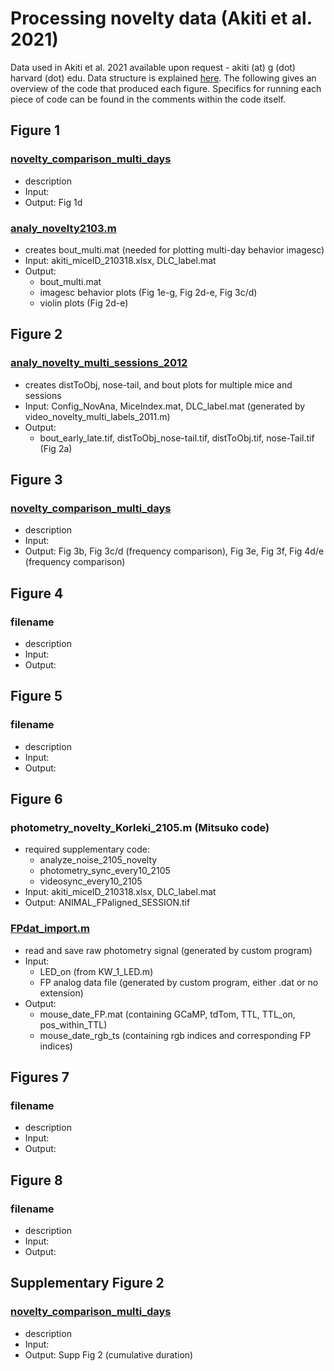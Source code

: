 # Processing novelty data (Akiti et al. 2021)

Data used in Akiti et al. 2021 available upon request - akiti (at) g (dot) harvard (dot) edu. Data structure is explained [here](https://github.com/ckakiti/Novelty_paper_2021/blob/main/DataStructure.md). The following gives an overview of the code that produced each figure. Specifics for running each piece of code can be found in the comments within the code itself.

## Figure 1

### [novelty_comparison_multi_days](https://github.com/ckakiti/Novelty_paper_2021/blob/main/primary_code/novelty_comparison_multi_days.m)
- description
- Input:
- Output: Fig 1d

### [analy_novelty2103.m](https://github.com/ckakiti/Novelty_paper_2021/blob/main/primary_code/analy_novelty2103.m)
- creates bout_multi.mat (needed for plotting multi-day behavior imagesc)
- Input: akiti_miceID_210318.xlsx, DLC_label.mat
- Output: 
  - bout_multi.mat
  - imagesc behavior plots (Fig 1e-g, Fig 2d-e, Fig 3c/d)
  - violin plots (Fig 2d-e)

## Figure 2

### [analy_novelty_multi_sessions_2012](https://github.com/ckakiti/Novelty_paper_2021/blob/main/primary_code/analy_novelty_multi_sessions_2012.m)
- creates distToObj, nose-tail, and bout plots for multiple mice and sessions
- Input: Config_NovAna, MiceIndex.mat, DLC_label.mat (generated by video_novelty_multi_labels_2011.m)
- Output: 
  - bout_early_late.tif, distToObj_nose-tail.tif, distToObj.tif, nose-Tail.tif (Fig 2a)

## Figure 3

### [novelty_comparison_multi_days](https://github.com/ckakiti/Novelty_paper_2021/blob/main/primary_code/novelty_comparison_multi_days.m)
- description
- Input: 
- Output: Fig 3b, Fig 3c/d (frequency comparison), Fig 3e, Fig 3f, Fig 4d/e (frequency comparison)

## Figure 4

### filename
- description
- Input: 
- Output: 

## Figure 5

### filename
- description
- Input: 
- Output: 

## Figure 6

### photometry_novelty_Korleki_2105.m (Mitsuko code)
- required supplementary code:
  - analyze_noise_2105_novelty
  - photometry_sync_every10_2105
  - videosync_every10_2105
- Input: akiti_miceID_210318.xlsx, DLC_label.mat
- Output: ANIMAL_FPaligned_SESSION.tif

### [FPdat_import.m](https://github.com/ckakiti/Novelty_paper_2021/blob/master/FPdat_import.m)
- read and save raw photometry signal (generated by custom program)
- Input:
  - LED_on (from KW_1_LED.m)
  - FP analog data file (generated by custom program, either .dat or no extension)
- Output:
  - mouse_date_FP.mat (containing GCaMP, tdTom, TTL, TTL_on, pos_within_TTL)
  - mouse_date_rgb_ts (containing rgb indices and corresponding FP indices)

## Figures 7

### filename
- description
- Input: 
- Output: 

## Figure 8

### filename
- description
- Input: 
- Output: 

## Supplementary Figure 2

### [novelty_comparison_multi_days](https://github.com/ckakiti/Novelty_paper_2021/blob/main/primary_code/novelty_comparison_multi_days.m)
- description
- Input: 
- Output: Supp Fig 2 (cumulative duration)
